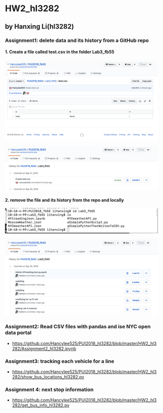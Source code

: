 # HW2_hl3282
## by Hanxing Li(hl3282)
### Assignment1: delete data and its history from a GitHub repo
#### 1. Create a file called test.csv in the folder Lab3_fb55
![](https://github.com/Hancylee525/PUI2018_hl3282/blob/master/HW2_hl3282/assignment1_Screen%20Shot%201.png)

![](https://github.com/Hancylee525/PUI2018_hl3282/blob/master/HW2_hl3282/assignment1_Screen%20Shot%202.png)

#### 2. remove the file and its history from the repo and locally

![](https://github.com/Hancylee525/PUI2018_hl3282/blob/master/HW2_hl3282/assignment1_Screen%20Shot%203.png)

![](https://github.com/Hancylee525/PUI2018_hl3282/blob/master/HW2_hl3282/assignment1_Screen%20Shot%204.png)

### Assignment2: Read CSV files with pandas and ise NYC open data portal
- https://github.com/Hancylee525/PUI2018_hl3282/blob/master/HW2_hl3282/Assignment2_hl3282.ipynb

### Assignment3: tracking each vehicle for a line
- https://github.com/Hancylee525/PUI2018_hl3282/blob/master/HW2_hl3282/show_bus_locations_hl3282.py

### Assignment 4: next stop information
- https://github.com/Hancylee525/PUI2018_hl3282/blob/master/HW2_hl3282/get_bus_info_hl3282.py




     